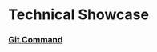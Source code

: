 # Technical Showcase

### <a href="https://github.com/webdevlapani/technical-showcase/blob/main/Git.md">Git Command</a>
